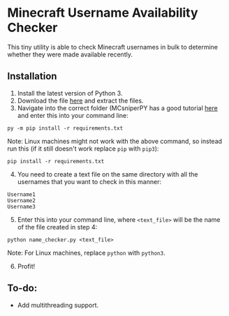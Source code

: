 # Minecraft Username Availability Checker
This tiny utility is able to check Minecraft usernames in bulk to determine whether they were made available recently.
 
 ## Installation
 1. Install the latest version of Python 3.
 2. Download the file [here](https://github.com/etoh53/Minecraft-Name-Checker-Utility/archive/main.zip) and extract the files.
 3. Navigate into the correct folder (MCsniperPY has a good tutorial [here](https://github.com/MCsniperPY/MCsniperPY#installing-dependencies) and enter this into your command line:
```
py -m pip install -r requirements.txt
```
Note: Linux machines might not work with the above command, so instead run this (if it still doesn't work replace `pip` with `pip3`):
```
pip install -r requirements.txt
```
4. You need to create a text file on the same directory with all the usernames that you want to check in this manner:
```
Username1
Username2
Username3
```
5. Enter this into your command line, where `<text_file>` will be the name of the file created in step 4:
```
python name_checker.py <text_file>
```
Note: For Linux machines, replace `python` with `python3`.

6. Profit!

## To-do:
- Add multithreading support.
